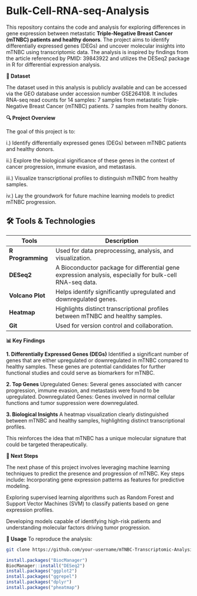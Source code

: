 # Bulk-Cell-RNA-seq-Analysis

This repository contains the code and analysis for exploring differences in gene expression between metastatic **Triple-Negative Breast Cancer (mTNBC) patients and healthy donors**. The project aims to identify differentially expressed genes (DEGs) and uncover molecular insights into mTNBC using transcriptomic data. The analysis is inspired by findings from the article referenced by PMID: 39843922 and utilizes the DESeq2 package in R for differential expression analysis.

**📂 Dataset**

The dataset used in this analysis is publicly available and can be accessed via the GEO database under accession number GSE264108. It includes RNA-seq read counts for 14 samples:
7 samples from metastatic Triple-Negative Breast Cancer (mTNBC) patients.
7 samples from healthy donors.



**🔍 Project Overview**

The goal of this project is to:

i.) Identify differentially expressed genes (DEGs) between mTNBC patients and healthy donors.

ii.) Explore the biological significance of these genes in the context of cancer progression, immune evasion, and metastasis.

iii.) Visualize transcriptional profiles to distinguish mTNBC from healthy samples.

iv.) Lay the groundwork for future machine learning models to predict mTNBC progression.

## 🛠️ Tools & Technologies  

|**Tools**                      | **Description**|
|---------------------------|---------------------------------------------------------------|
| **R Programming**         | Used for data preprocessing, analysis, and visualization. |
| **DESeq2**                | A Bioconductor package for differential gene expression analysis, especially for bulk-cell RNA-seq data. |
| **Volcano Plot** | Helps identify significantly upregulated and downregulated genes. |
| **Heatmap** | Highlights distinct transcriptional profiles between mTNBC and healthy samples. |
| **Git**                   | Used for version control and collaboration. |



**📊 Key Findings**

**1. Differentially Expressed Genes (DEGs)**
Identified a significant number of genes that are either upregulated or downregulated in mTNBC compared to healthy samples.
These genes are potential candidates for further functional studies and could serve as biomarkers for mTNBC.

**2. Top Genes**
Upregulated Genes: Several genes associated with cancer progression, immune evasion, and metastasis were found to be upregulated.
Downregulated Genes: Genes involved in normal cellular functions and tumor suppression were downregulated.

**3. Biological Insights**
A heatmap visualization clearly distinguished between mTNBC and healthy samples, highlighting distinct transcriptional profiles.

This reinforces the idea that mTNBC has a unique molecular signature that could be targeted therapeutically.

**🚀 Next Steps**

The next phase of this project involves leveraging machine learning techniques to predict the presence and progression of mTNBC.
Key steps include:
Incorporating gene expression patterns as features for predictive modeling.

Exploring supervised learning algorithms such as Random Forest and Support Vector Machines (SVM) to classify patients based on gene expression profiles.

Developing models capable of identifying high-risk patients and understanding molecular factors driving tumor progression.


**📄 Usage**
To reproduce the analysis:

```bash
git clone https://github.com/your-username/mTNBC-Transcriptomic-Analysis.git
```

```R
install.packages("BiocManager")
BiocManager::install("DESeq2")
install.packages("ggplot2")
install.packages("ggrepel")
install.packages("dplyr")
install.packages("pheatmap")
``` 

